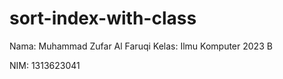 # sort-index-with-class

Nama: Muhammad Zufar Al Faruqi
Kelas: Ilmu Komputer 2023 B

NIM: 1313623041
